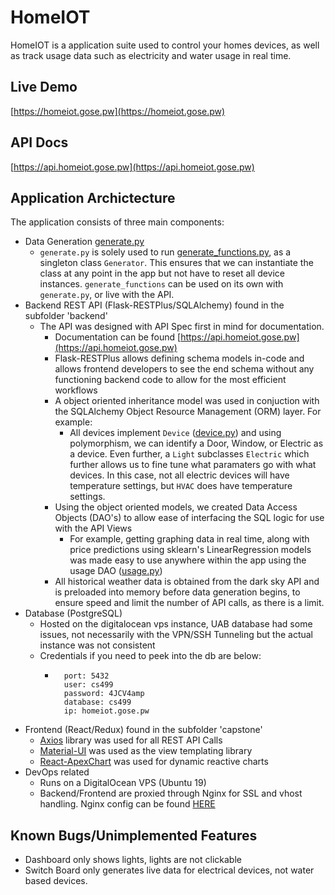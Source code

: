 # HomeIOT

HomeIOT is a application suite used to control your homes devices, as well as track usage data such as electricity and water usage in real time.

## Live Demo
[https://homeiot.gose.pw](https://homeiot.gose.pw)

## API Docs
[https://api.homeiot.gose.pw](https://api.homeiot.gose.pw)

## Application Archictecture

The application consists of three main components:
- Data Generation [generate.py](backend/generate.py)
  - `generate.py` is solely used to run [generate_functions.py](backend/generate.py), as a singleton class `Generator`. This ensures that we can instantiate the class at any point in the app but not have to reset all device instances. `generate_functions` can be used on its own with `generate.py`, or live with the API.
- Backend REST API (Flask-RESTPlus/SQLAlchemy) found in the subfolder 'backend'
    - The API was designed with API Spec first in mind for documentation.
      - Documentation can be found [https://api.homeiot.gose.pw](https://api.homeiot.gose.pw)
      - Flask-RESTPlus allows defining schema models in-code and allows frontend developers to see the end schema without any functioning backend code to allow for the most efficient workflows
      - A object oriented inheritance model was used in conjuction with the SQLAlchemy Object Resource Management (ORM) layer. For example:
        - All devices implement `Device` ([device.py](backend/dao/device.py)) and using polymorphism, we can identify a Door, Window, or Electric as a device. Even further, a `Light` subclasses `Electric` which further allows us to fine tune what paramaters go with what devices. In this case, not all electric devices will have temperature settings, but `HVAC` does have temperature settings.
      - Using the object oriented models, we created Data Access Objects (DAO's) to allow ease of interfacing the SQL logic for use with the API Views
        - For example, getting graphing data in real time, along with price predictions using sklearn's LinearRegression models was made easy to use anywhere within the app using the usage DAO ([usage.py](backend/dao/usage.py#L174))
      - All historical weather data is obtained from the dark sky API and is preloaded into memory before data generation begins, to ensure speed and limit the number of API calls, as there is a limit.
- Database (PostgreSQL)
  - Hosted on the digitalocean vps instance, UAB database had some issues, not necessarily with the VPN/SSH Tunneling but the actual instance was not consistent
  - Credentials if you need to peek into the db are below:
    - ```
        port: 5432
        user: cs499
        password: 4JCV4amp
        database: cs499
        ip: homeiot.gose.pw
        ```
- Frontend (React/Redux) found in the subfolder 'capstone'
  - [Axios](https://github.com/axios/axios) library was used for all REST API Calls
  - [Material-UI](https://material-ui.com/) was used as the view templating library
  - [React-ApexChart](https://apexcharts.com/docs/react-charts/) was used for dynamic reactive charts
- DevOps related
    - Runs on a DigitalOcean VPS (Ubuntu 19)
    - Backend/Frontend are proxied through Nginx for SSL and vhost handling. Nginx config can be found [HERE](misc_configs/nginx_config)

## Known Bugs/Unimplemented Features
- Dashboard only shows lights, lights are not clickable
- Switch Board only generates live data for electrical devices, not water based devices.